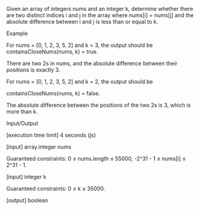 Given an array of integers nums and an integer k, determine whether there are two distinct indices i and j in the array where nums[i] = nums[j] and the absolute difference between i and j is less than or equal to k.

Example

For nums = [0, 1, 2, 3, 5, 2] and k = 3, the output should be
containsCloseNums(nums, k) = true.

There are two 2s in nums, and the absolute difference between their positions is exactly 3.

For nums = [0, 1, 2, 3, 5, 2] and k = 2, the output should be

containsCloseNums(nums, k) = false.

The absolute difference between the positions of the two 2s is 3, which is more than k.

Input/Output

[execution time limit] 4 seconds (js)

[input] array.integer nums

Guaranteed constraints:
0 ≤ nums.length ≤ 55000,
-2^31 - 1 ≤ nums[i] ≤ 2^31 - 1.

[input] integer k

Guaranteed constraints:
0 ≤ k ≤ 35000.

[output] boolean
